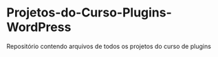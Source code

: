# Projetos-do-Curso-Plugins-WordPress
Repositório contendo arquivos de todos os projetos do curso de plugins
